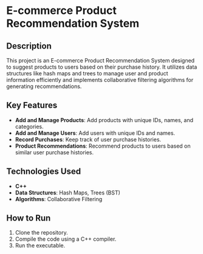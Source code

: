 # E-commerce Product Recommendation System

## Description
This project is an E-commerce Product Recommendation System designed to suggest products to users based on their purchase history. It utilizes data structures like hash maps and trees to manage user and product information efficiently and implements collaborative filtering algorithms for generating recommendations.

## Key Features
- **Add and Manage Products**: Add products with unique IDs, names, and categories.
- **Add and Manage Users**: Add users with unique IDs and names.
- **Record Purchases**: Keep track of user purchase histories.
- **Product Recommendations**: Recommend products to users based on similar user purchase histories.

## Technologies Used
- **C++**
- **Data Structures**: Hash Maps, Trees (BST)
- **Algorithms**: Collaborative Filtering

## How to Run
1. Clone the repository.
2. Compile the code using a C++ compiler.
3. Run the executable.

